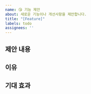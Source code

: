 ```yaml
---
name: 😘 기능 제안
about: 새로운 기능이나 개선사항을 제안합니다.
title: "[Feature]"
labels: todo
assignees: ''
---
```



## 제안 내용
<!-- ✅ 어떤 기능을 제안할지 자세히 설명해주세요 -->


## 이유
<!-- 🤔 이 기능이 왜 필요한지, 어떤 문제를 해결하는지 설명해주세요 -->

## 기대 효과
<!-- ✅ 어떤 결과를 기대하는지 설명해주세요 -->